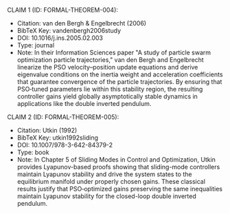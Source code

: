 CLAIM 1 (ID: FORMAL-THEOREM-004):

- Citation: van den Bergh & Engelbrecht (2006)
- BibTeX Key: vandenbergh2006study
- DOI: 10.1016/j.ins.2005.02.003
- Type: journal
- Note: In their Information Sciences paper "A study of particle swarm optimization particle trajectories," van den Bergh and Engelbrecht linearize the PSO velocity–position update equations and derive eigenvalue conditions on the inertia weight and acceleration coefficients that guarantee convergence of the particle trajectories. By ensuring that PSO‑tuned parameters lie within this stability region, the resulting controller gains yield globally asymptotically stable dynamics in applications like the double inverted pendulum.

CLAIM 2 (ID: FORMAL-THEOREM-005):

- Citation: Utkin (1992)
- BibTeX Key: utkin1992sliding
- DOI: 10.1007/978-3-642-84379-2
- Type: book
- Note: In Chapter 5 of Sliding Modes in Control and Optimization, Utkin provides Lyapunov-based proofs showing that sliding-mode controllers maintain Lyapunov stability and drive the system states to the equilibrium manifold under properly chosen gains. These classical results justify that PSO‑optimized gains preserving the same inequalities maintain Lyapunov stability for the closed-loop double inverted pendulum.
